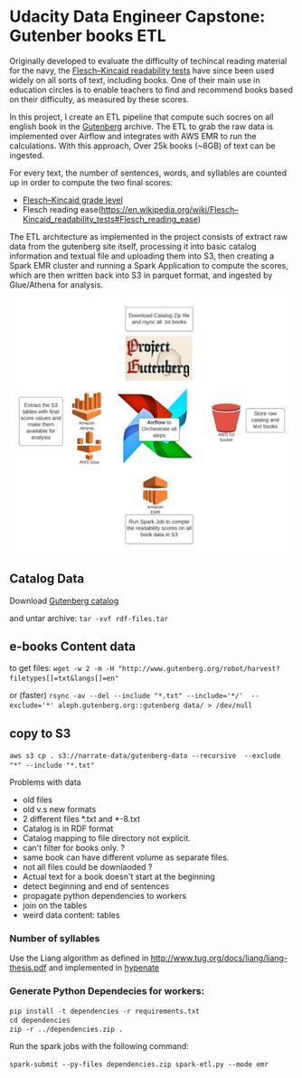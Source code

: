 [components]: https://github.com/jazracherif/udacity-data-engineer-gutenberg/blob/master/docs/components.png

# Udacity Data Engineer Capstone: Gutenber books ETL

Originally developed to evaluate the difficulty of techincal reading material for the navy, the [Flesch–Kincaid readability tests](https://en.wikipedia.org/wiki/Flesch–Kincaid_readability_tests) have since been used widely on all sorts of text, including books. One of their main use in education circles is to enable teachers to find and recommend books based on their difficulty, as measured by these scores.

In this project, I create an ETL pipeline that compute such socres on all english book in the [Gutenberg](www.gutenberg.org) archive. The ETL to grab the raw data is implemented over Airflow and integrates with AWS EMR to run the calculations. With this approach, Over 25k books (\~8GB) of text can be ingested.

For every text, the number of sentences, words, and syllables are counted up in order to compute the two final scores:
- [Flesch–Kincaid grade level](https://en.wikipedia.org/wiki/Flesch–Kincaid_readability_tests#Flesch–Kincaid_grade_level) 
- Flesch reading ease(https://en.wikipedia.org/wiki/Flesch–Kincaid_readability_tests#Flesch_reading_ease)

The ETL architecture as implemented in the project consists of extract raw data from the gutenberg site itself, processing it into basic catalog information and textual file and uploading them into S3, then creating a Spark EMR cluster and running a Spark Application to compute the scores, which are then written back into S3 in parquet format, and ingested by Glue/Athena for analysis.

![Architectural Components][components]


## Catalog Data
Download [Gutenberg catalog](http://www.gutenberg.org/wiki/Gutenberg:Feeds)

and untar archive:
`tar -xvf rdf-files.tar`


## e-books Content data
to get files:
`wget -w 2 -m -H "http://www.gutenberg.org/robot/harvest?filetypes[]=txt&langs[]=en"`

or (faster)
`rsync -av --del --include "*.txt" --include='*/'  --exclude='*' aleph.gutenberg.org::gutenberg data/ > /dev/null`


## copy to S3
`aws s3 cp . s3://narrate-data/gutenberg-data --recursive  --exclude "*" --include "*.txt"`


Problems with data
- old files
- old v.s new formats 
- 2 different files \*.txt and \*-8.txt
- Catalog is in RDF format
- Catalog mapping to file directory not explicit.
- can't filter for books only. ?
- same book can have different volume as separate files.
- not all files could be downlaoded ?
- Actual text for a book doesn't start at the beginning
- detect beginning and end of sentences
- propagate python dependencies to workers
- join on the tables
- weird data content: tables 


### Number of syllables
Use the Liang algorithm as defined in http://www.tug.org/docs/liang/liang-thesis.pdf
and implemented in [hypenate](https://github.com/jfinkels/hyphenate)
### Generate Python Dependecies for workers:

```
pip install -t dependencies -r requirements.txt
cd dependencies
zip -r ../dependencies.zip .
```

Run the spark jobs with the following command:

`spark-submit --py-files dependencies.zip spark-etl.py --mode emr`


